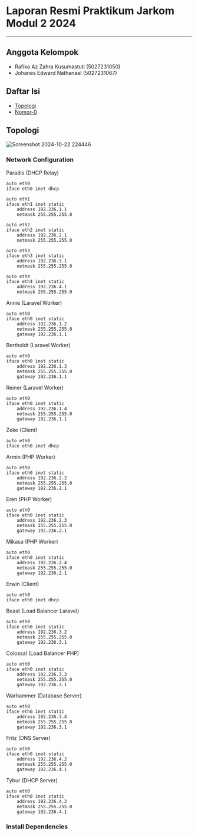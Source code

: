 # Laporan Resmi Praktikum Jarkom Modul 2 2024

---
## Anggota Kelompok
- Rafika Az Zahra Kusumastuti  (5027231050)
- Johanes Edward Nathanael     (5027231067)

## Daftar Isi
- [Topologi](#topologi)
- [Nomor-0](#nomor-0)

## Topologi
![Screenshot 2024-10-22 224446](https://github.com/user-attachments/assets/e0b9a50f-7d60-4963-94a9-832f7b257f6b)

### Network Configuration
Paradis (DHCP Relay)
```
auto eth0
iface eth0 inet dhcp

auto eth1
iface eth1 inet static
	address 192.236.1.1
	netmask 255.255.255.0

auto eth2
iface eth2 inet static
	address 192.236.2.1
	netmask 255.255.255.0

auto eth3
iface eth3 inet static
	address 192.236.3.1
	netmask 255.255.255.0

auto eth4
iface eth4 inet static
	address 192.236.4.1
	netmask 255.255.255.0
```

Annie (Laravel Worker)
```
auto eth0
iface eth0 inet static
	address 192.236.1.2
	netmask 255.255.255.0
	gateway 192.236.1.1
```

Bertholdt (Laravel Worker)
```
auto eth0
iface eth0 inet static
	address 192.236.1.3
	netmask 255.255.255.0
	gateway 192.236.1.1
```

Reiner (Laravel Worker)
```
auto eth0
iface eth0 inet static
	address 192.236.1.4
	netmask 255.255.255.0
	gateway 192.236.1.1
```

Zeke (Client)
```
auto eth0
iface eth0 inet dhcp
```

Armin (PHP Worker)
```
auto eth0
iface eth0 inet static
	address 192.236.2.2
	netmask 255.255.255.0
	gateway 192.236.2.1
```

Eren (PHP Worker)
```
auto eth0
iface eth0 inet static
	address 192.236.2.3
	netmask 255.255.255.0
	gateway 192.236.2.1
```

Mikasa (PHP Worker)
```
auto eth0
iface eth0 inet static
	address 192.236.2.4
	netmask 255.255.255.0
	gateway 192.236.2.1
```

Erwin (Client) 
```
auto eth0
iface eth0 inet dhcp
```

Beast (Load Balancer Laravel)
```
auto eth0
iface eth0 inet static
	address 192.236.3.2
	netmask 255.255.255.0
	gateway 192.236.3.1
```

Colossal (Load Balancer PHP)
```
auto eth0
iface eth0 inet static
	address 192.236.3.3
	netmask 255.255.255.0
	gateway 192.236.3.1
```

Warhammer (Database Server)
```
auto eth0
iface eth0 inet static
	address 192.236.3.4
	netmask 255.255.255.0
	gateway 192.236.3.1
```

Fritz (DNS Server)
```
auto eth0
iface eth0 inet static
	address 192.236.4.2
	netmask 255.255.255.0
	gateway 192.236.4.1
```

Tybur (DHCP Server)
```
auto eth0
iface eth0 inet static
	address 192.236.4.3
	netmask 255.255.255.0
	gateway 192.236.4.1
```

### Install Dependencies
